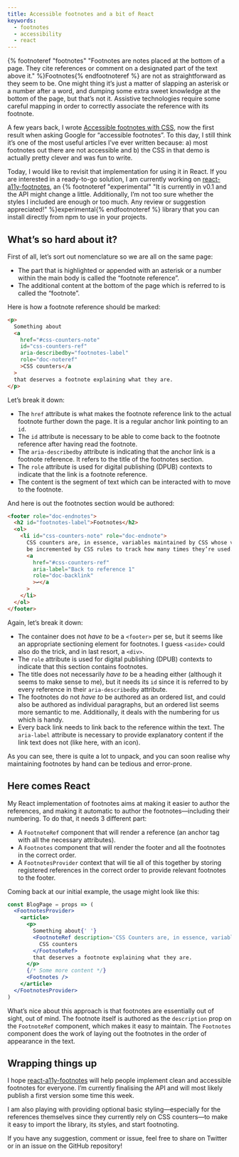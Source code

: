 ```yaml
---
title: Accessible footnotes and a bit of React
keywords:
  - footnotes
  - accessibility
  - react
---
```


{% footnoteref "footnotes" "Footnotes are notes placed at the bottom of a page. They cite references or comment on a designated part of the text above it." %}Footnotes{% endfootnoteref %} are not as straightforward as they seem to be. One might thing it’s just a matter of slapping an asterisk or a number after a word, and dumping some extra sweet knowledge at the bottom of the page, but that’s not it. Assistive technologies require some careful mapping in order to correctly associate the reference with its footnote.

A few years back, I wrote [Accessible footnotes with CSS](https://www.sitepoint.com/accessible-footnotes-css/), now the first result when asking Google for “accessible footnotes”. To this day, I still think it’s one of the most useful articles I’ve ever written because: a) most footnotes out there are not accessible and b) the CSS in that demo is actually pretty clever and was fun to write.

Today, I would like to revisit that implementation for using it in React. If you are interested in a ready-to-go solution, I am currently working on [react-a11y-footnotes](https://github.com/KittyGiraudel/react-a11y-footnotes), an {% footnoteref "experimental" "It is currently in v0.1 and the API might change a little. Additionally, I’m not too sure whether the styles I included are enough or too much. Any review or suggestion appreciated!" %}experimental{% endfootnoteref %} library that you can install directly from npm to use in your projects.

## What’s so hard about it?

First of all, let’s sort out nomenclature so we are all on the same page:

- The part that is highlighted or appended with an asterisk or a number within the main body is called the “footnote reference”.
- The additional content at the bottom of the page which is referred to is called the “footnote”.

Here is how a footnote reference should be marked:

```html
<p>
  Something about
  <a
    href="#css-counters-note"
    id="css-counters-ref"
    aria-describedby="footnotes-label"
    role="doc-noteref"
    >CSS counters</a
  >
  that deserves a footnote explaining what they are.
</p>
```

Let’s break it down:

- The `href` attribute is what makes the footnote reference link to the actual footnote further down the page. It is a regular anchor link pointing to an `id`.
- The `id` attribute is necessary to be able to come back to the footnote reference after having read the footnote.
- The `aria-describedby` attribute is indicating that the anchor link is a footnote reference. It refers to the title of the footnotes section.
- The `role` attribute is used for digital publishing (DPUB) contexts to indicate that the link is a footnote reference.
- The content is the segment of text which can be interacted with to move to the footnote.

And here is out the footnotes section would be authored:

```html
<footer role="doc-endnotes">
  <h2 id="footnotes-label">Footnotes</h2>
  <ol>
    <li id="css-counters-note" role="doc-endnote">
      CSS counters are, in essence, variables maintained by CSS whose values may
      be incremented by CSS rules to track how many times they’re used.
      <a
        href="#css-counters-ref"
        aria-label="Back to reference 1"
        role="doc-backlink"
        >↩</a
      >
    </li>
  </ol>
</footer>
```

Again, let’s break it down:

- The container does not _have to_ be a `<footer>` per se, but it seems like an appropriate sectioning element for footnotes. I guess `<aside>` could also do the trick, and in last resort, a `<div>`.
- The `role` attribute is used for digital publishing (DPUB) contexts to indicate that this section contains footnotes.
- The title does not necessarily _have to_ be a heading either (although it seems to make sense to me), but it needs its `id` since it is referred to by every reference in their `aria-describedby` attribute.
- The footnotes do not _have to_ be authored as an ordered list, and could also be authored as individual paragraphs, but an ordered list seems more semantic to me. Additionally, it deals with the numbering for us which is handy.
- Every back link needs to link back to the reference within the text. The `aria-label` attribute is necessary to provide explanatory content if the link text does not (like here, with an icon).

As you can see, there is quite a lot to unpack, and you can soon realise why maintaining footnotes by hand can be tedious and error-prone.

## Here comes React

My React implementation of footnotes aims at making it easier to author the references, and making it automatic to author the footnotes—including their numbering. To do that, it needs 3 different part:

- A `FootnoteRef` component that will render a reference (an anchor tag with all the necessary attributes).
- A `Footnotes` component that will render the footer and all the footnotes in the correct order.
- A `FootnotesProvider` context that will tie all of this together by storing registered references in the correct order to provide relevant footnotes to the footer.

Coming back at our initial example, the usage might look like this:

```jsx
const BlogPage = props => (
  <FootnotesProvider>
    <article>
      <p>
        Something about{' '}
        <FootnoteRef description='CSS Counters are, in essence, variables maintained by CSS whose values may be incremented by CSS rules to track how many times they’re used.'>
          CSS counters
        </FootnoteRef>
        that deserves a footnote explaining what they are.
      </p>
      {/* Some more content */}
      <Footnotes />
    </article>
  </FootnotesProvider>
)
```

What’s nice about this approach is that footnotes are essentially out of sight, out of mind. The footnote itself is authored as the `description` prop on the `FootnoteRef` component, which makes it easy to maintain. The `Footnotes` component does the work of laying out the footnotes in the order of appearance in the text.

## Wrapping things up

I hope [react-a11y-footnotes](https://github.com/KittyGiraudel/react-a11y-footnotes) will help people implement clean and accessible footnotes for everyone. I’m currently finalising the API and will most likely publish a first version some time this week.

I am also playing with providing optional basic styling—especially for the references themselves since they currently rely on CSS counters—to make it easy to import the library, its styles, and start footnoting.

If you have any suggestion, comment or issue, feel free to share on Twitter or in an issue on the GitHub repository!
